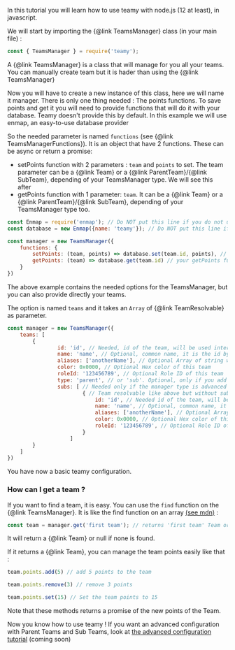 In this tutorial you will learn how to use teamy with node.js (12 at least), in javascript.

We will start by importing the {@link TeamsManager} class (in your main file) :
```js
const { TeamsManager } = require('teamy');
```

A {@link TeamsManager} is a class that will manage for you all your teams. You can manually create team but it is hader than using the {@link TeamsManager}

Now you will have to create a new instance of this class, here we will name it manager.
There is only one thing needed : The points functions. To save points and get it you will need to provide functions that will do it with your database. Teamy doesn't provide this by default. In this example we will use enmap, an easy-to-use database provider

So the needed parameter is named `functions` (see {@link TeamsManagerFunctions}). It is an object that have 2 functions. These can be async or return a promise:
- setPoints function with 2 parameters : `team` and `points` to set. The team parameter can be a {@link Team} or a {@link ParentTeam}/{@link SubTeam}, depending of your TeamsManager type. We will see this after
- getPoints function with 1 parameter: `team`. It can be a {@link Team} or a {@link ParentTeam}/{@link SubTeam}, depending of your TeamsManager type too.

```js
const Enmap = require('enmap'); // Do NOT put this line if you do not use enmap
const database = new Enmap({name: 'teamy'}); // Do NOT put this line if you do not use enmap

const manager = new TeamsManager({
    functions: {
        setPoints: (team, points) => database.set(team.id, points), // your setPoints function
        getPoints: (team) => database.get(team.id) // your getPoints function
    }
})
```

The above example contains the needed options for the TeamsManager, but you can also provide directly your teams.

The option is named `teams` and it takes an `Array` of {@link TeamResolvable} as parameter.

```js
const manager = new TeamsManager({
    teams: [
        {
                id: 'id', // Needed, id of the team, will be used internally or to get a team
                name: 'name', // Optional, common name, it is the id by default
                aliases: ['anotherName'], // Optional Array of string with all aliases of this team
                color: 0x0000, // Optional Hex color of this team
                roleId: '123456789', // Optional Role ID of this team
                type: 'parent', // or 'sub'. Optional, only if you add it manually with an advanced manager
                subs: [ // Needed only if the manager type is advanced
                        { // Team resolvable like above but without subs and type properties.
                            id: 'id', // Needed id of the team, will be used internally
                            name: 'name', // Optional, common name, it is the id by default
                            aliases: ['anotherName'], // Optional Array of string with all aliases of this team
                            color: 0x0000, // Optional Hex color of this team
                            roleId: '123456789', // Optional Role ID of this team
                        }
                    ]
        }
    ]
})
```

You have now a basic teamy configuration.

### How can I get a team ?

If you want to find a team, it is easy. You can use the `find` function on the {@link TeamsManager}. It is like the find function on an array [(see mdn)](https://developer.mozilla.org/en-US/docs/Web/JavaScript/Reference/Global_Objects/Array/find) :


```js
const team = manager.get('first team'); // returns 'first team' Team or null if none is found
```

It will return a {@link Team} or null if none is found.

If it returns a {@link Team}, you can manage the team points easily like that :

```js
team.points.add(5) // add 5 points to the team

team.points.remove(3) // remove 3 points

team.points.set(15) // Set the team points to 15
```

Note that these methods returns a promise of the new points of the Team.

Now you know how to use teamy !
If you want an advanced configuration with Parent Teams and Sub Teams, look at [the advanced configuration tutorial](./tutorial-starting.html) (coming soon)